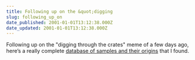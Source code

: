 ```yaml
---
title: Following up on the &quot;digging
slug: following_up_on
date_published: 2001-01-01T13:12:38.000Z
date_updated: 2001-01-01T13:12:38.000Z
---
```


Following up on the "digging through the crates" meme of a few days ago, here’s a really complete [database of samples and their origins](http://users.accessus.net/~xombi/intro.html) that I found.
